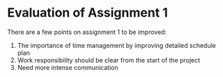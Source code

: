 # Evaluation of Assignment 1

There are a few points on assignment 1 to be improved:

1. The importance of time management by improving detailed schedule plan
2. Work responsibility should be clear from the start of the project
3. Need more intense communication

